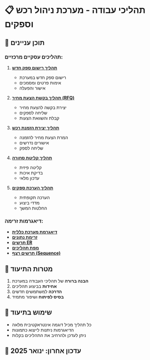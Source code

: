 # 📋 תהליכי עבודה - מערכת ניהול רכש וספקים

## 📑 תוכן עניינים

### תהליכים עסקיים מרכזיים:

1. **[תהליך רישום ספק חדש](01-supplier-registration-flow.html)**
   - רישום ספק חדש במערכת
   - אימות פרטים ומסמכים
   - אישור והפעלה

2. **[תהליך בקשת הצעת מחיר (RFQ)](02-rfq-process-flow.html)**
   - יצירת בקשה להצעת מחיר
   - שליחה לספקים
   - קבלת והשוואת הצעות

3. **[תהליך יצירת הזמנת רכש](03-purchase-order-flow.html)**
   - המרת הצעת מחיר להזמנה
   - אישורים נדרשים
   - שליחה לספק

4. **[תהליך קליטת סחורה](04-goods-receiving-flow.html)**
   - קליטה פיזית
   - בדיקת איכות
   - עדכון מלאי

5. **[תהליך הערכת ספקים](05-supplier-evaluation-flow.html)**
   - הערכה תקופתית
   - מדדי ביצוע
   - החלטות המשך

### דיאגרמות זרימה:

- **[דיאגרמת מערכת כללית](diagrams/system-overview.md)**
- **[זרימת נתונים](diagrams/data-flow.md)**
- **[תרשים ER](diagrams/er-diagram.md)**
- **[מפת תהליכים](diagrams/process-map.md)**
- **[תרשים רצף (Sequence)](diagrams/sequence-diagrams.md)**

## 🎯 מטרות התיעוד

1. **הבנה ברורה** של תהליכי העבודה במערכת
2. **אחידות** בביצוע תהליכים
3. **הדרכה** למשתמשים חדשים
4. **בסיס לפיתוח** ושיפור מתמיד

## 🚀 שימוש בתיעוד

- כל תהליך מכיל דוגמה אינטראקטיבית מלאה
- הדיאגרמות ניתנות לייצוא כתמונות
- ניתן לעדכן ולהרחיב את התהליכים בקלות

## 📝 עדכון אחרון: ינואר 2025
